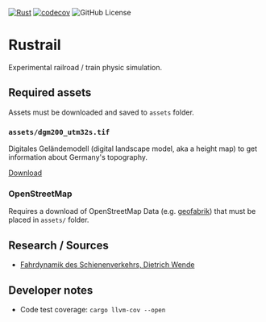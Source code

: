 [![Rust](https://github.com/PatrickLerner/rustrail/actions/workflows/rust.yml/badge.svg)](https://github.com/PatrickLerner/rustrail/actions/workflows/rust.yml) [![codecov](https://codecov.io/github/PatrickLerner/rustrail/graph/badge.svg?token=L96BAYS6N1)](https://codecov.io/github/PatrickLerner/rustrail) ![GitHub License](https://img.shields.io/github/license/PatrickLerner/rustrail?style=flat&color=%235E81AC)

# Rustrail

Experimental railroad / train physic simulation.

## Required assets

Assets must be downloaded and saved to `assets` folder.

###  `assets/dgm200_utm32s.tif`

Digitales Geländemodell (digital landscape model, aka a height map) to get information about
Germany's topography.

[Download](https://daten.gdz.bkg.bund.de/produkte/dgm/dgm200/aktuell/dgm200.utm32s.geotiff.zip)

### OpenStreetMap

Requires a download of OpenStreetMap Data (e.g. [geofabrik][]) that must be placed in `assets/` folder.

[geofabrik]: https://download.geofabrik.de/europe/germany/saarland.html

## Research / Sources

- [Fahrdynamik des Schienenverkehrs, Dietrich Wende](https://link.springer.com/book/10.1007/978-3-322-82961-0)

## Developer notes

- Code test coverage: `cargo llvm-cov --open`
